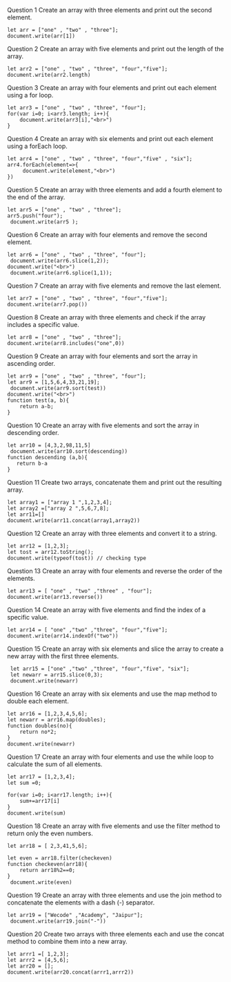 

  Question 1 Create an array with three elements and print out the second element.
  ```
 let arr = ["one" , "two" , "three"];
 document.write(arr[1])
 ```
  Question 2 Create an array with five elements and print out the length of the array.
 ```
 let arr2 = ["one" , "two" , "three", "four","five"];
 document.write(arr2.length)
 ```
 Question 3 Create an array with four elements and print out each element using a for loop.
 ```
let arr3 = ["one" , "two" , "three", "four"];
for(var i=0; i<arr3.length; i++){
     document.write(arr3[i],"<br>")
}
```
 Question 4 Create an array with six elements and print out each element using a forEach loop.
```
let arr4 = ["one" , "two" , "three", "four","five" , "six"];
arr4.forEach(element=>{
     document.write(element,"<br>")
})
```
 Question 5  Create an array with three elements and add a fourth element to the end of the array.
```
let arr5 = ["one" , "two" , "three"];
arr5.push("four");
 document.write(arr5 );
 ```
 Question 6 Create an array with four elements and remove the second element.
```
let arr6 = ["one" , "two" , "three", "four"];
 document.write(arr6.slice(1,2));
document.write("<br>")
 document.write(arr6.splice(1,1));
 ```
 Question 7 Create an array with five elements and remove the last element.
```
let arr7 = ["one" , "two" , "three", "four","five"];
document.write(arr7.pop())
```
 Question 8 Create an array with three elements and check if the array includes a specific value.
 ```
 let arr8 = ["one" , "two" , "three"];
 document.write(arr8.includes("one",0))
 ```
 Question 9 Create an array with four elements and sort the array in ascending order.
```
let arr9 = ["one" , "two" , "three", "four"];
let arr9 = [1,5,6,4,33,21,19];
 document.write(arr9.sort(test))
document.write("<br>")
function test(a, b){
    return a-b;
}
```
Question 10 Create an array with five elements and sort the array in descending order.
 ``` 
 let arr10 = [4,3,2,98,11,5]
  document.write(arr10.sort(descending))
 function descending (a,b){
    return b-a
 }
```
 Question 11 Create two arrays, concatenate them and print out the resulting array.
 ```
let array1 = ["array 1 ",1,2,3,4];
let array2 =["array 2 ",5,6,7,8];
let arr11=[]
 document.write(arr11.concat(array1,array2))
 ```
 Question 12 Create an array with three elements and convert it to a string.
```
let arr12 = [1,2,3];
let tost = arr12.toString();
document.write(typeof(tost)) // checking type 
```
 Question 13 Create an array with four elements and reverse the order of the elements.
 ```
 let arr13 = [ "one" , "two" ,"three" , "four"];
 document.write(arr13.reverse())
```
Question 14 Create an array with five elements and find the index of a specific value.
 ```
 let arr14 = [ "one" ,"two" ,"three", "four","five"];
 document.write(arr14.indexOf("two"))
 ```
 Question 15 Create an array with six elements and slice the array to create a new array with the first three elements.
   ```
    let arr15 = ["one" ,"two" ,"three", "four","five", "six"];
    let newarr = arr15.slice(0,3);
    document.write(newarr)
   ```
 Question 16 Create an array with six elements and use the map method to double each element.
``` 
let arr16 = [1,2,3,4,5,6];
let newarr = arr16.map(doubles);
function doubles(no){
    return no*2;
}
document.write(newarr)
```
 Question 17 Create an array with four elements and use the while loop to calculate the sum of all elements.
```
let arr17 = [1,2,3,4];
let sum =0;

for(var i=0; i<arr17.length; i++){
    sum+=arr17[i]
}
document.write(sum)
```

 Question 18 Create an array with five elements and use the filter method to return only the even numbers.
```
let arr18 = [ 2,3,41,5,6];

let even = arr18.filter(checkeven)
function checkeven(arr18){
    return arr18%2==0;
}
 document.write(even)
```

 Question 19 Create an array with three elements and use the join method to concatenate the elements with a dash (-) separator.
```
let arr19 = ["Wecode" ,"Academy", "Jaipur"];
 document.write(arr19.join("-"))
 ```
 Question 20 Create two arrays with three elements each and use the concat method to combine them into a new array.
```
let arrr1 =[ 1,2,3];
let arrr2 = [4,5,6];
let arr20 = [];
document.write(arr20.concat(arrr1,arrr2))
```

